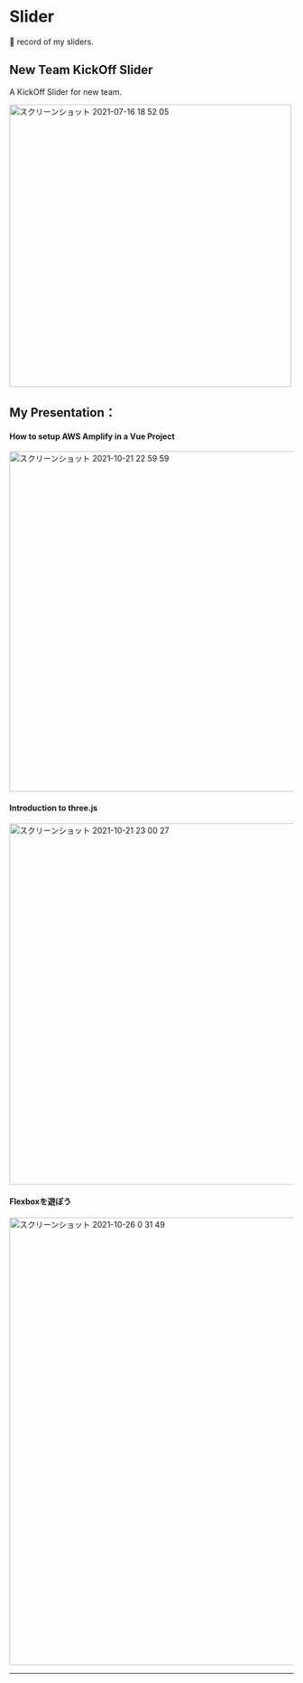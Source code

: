 # Slider
🌟 record of my sliders.

## New Team KickOff Slider
A KickOff Slider for new team.

<img width="500px" alt="スクリーンショット 2021-07-16 18 52 05" src="https://user-images.githubusercontent.com/23165804/125929223-f3f40dab-69af-4cd9-bb69-48ac1cfe429d.png">


## My Presentation：
#### How to setup AWS Amplify in a Vue Project

[<img width="603" alt="スクリーンショット 2021-10-21 22 59 59" src="https://user-images.githubusercontent.com/23165804/138293251-19c5ef49-621e-48d0-aeaf-bbfd4982a8c2.png">](https://www2.slideshare.net/yuxiang21/how-to-setup-aws-amplify-in-a-vue-project)

#### Introduction to three.js

[<img width="640" alt="スクリーンショット 2021-10-21 23 00 27" src="https://user-images.githubusercontent.com/23165804/138293321-e317bb5d-d6d3-4fe0-aec9-48428ee59ade.png">](https://www2.slideshare.net/yuxiang21/introduction-to-threejs)

#### Flexboxを遊ぼう
[<img width="793" alt="スクリーンショット 2021-10-26 0 31 49" src="https://user-images.githubusercontent.com/23165804/138725752-13b9f62e-e90c-4e54-93ce-6a5ef98de9af.png">](https://www.slideshare.net/yuxiang21/flexbox-250523752)



***



